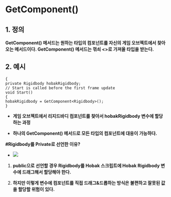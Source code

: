# GetComponent()

## 1. 정의

**GetComponent() 메서드는 원하는 타입의 컴포넌트를 자신의 게임 오브젝트에서 찾아오는 메서드이다. GetComponent() 메서드는 꺾쇠 <>로 가져올 타입을 받는다.**

## 2. 예시

 ```public class Hobak : MonoBehaviour
{
private Rigidbody hobakRigidbody;
// Start is called before the first frame update
void Start()
{
hobakRigidbody = GetComponent<Rigidbody>();
} 
```

- **게임 오브젝트에서 리지드바디 컴포넌트를 찾아서 hobakRigidbody 변수에 할당하는 과정**

- **하나의 GetComponent() 메서드로 모든 타입의 컴포넌트에 대응이 가능하다.**

**#Rigidbody를 Private로 선언한 이유?**

* <img src="./image/1.PNG">

1. **public으로 선언할 경우 Rigidbody를 Hobak 스크립트에
Hobak Rigidbody 변수에 드래그해서 할당해야 한다.**

1.  **하지만 이렇게 변수에 컴포넌트를 직접 드래그&드롭하는 방식은
불편하고 잘못된 값을 할당할 위험이 있다.**
